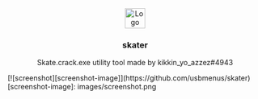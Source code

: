 <div align="center">
  <a href="https://github.com/USBMenus/skater">
    <img src="skate.launcher.ico" alt="Logo" width="40" height="40">
  </a>

<h3 align="center">skater</h3>

  <p align="center">
    Skate.crack.exe utility tool made by kikkin_yo_azzez#4943
  </p>
</div>
[![screenshot][screenshot-image]](https://github.com/usbmenus/skater)
[screenshot-image]: images/screenshot.png
